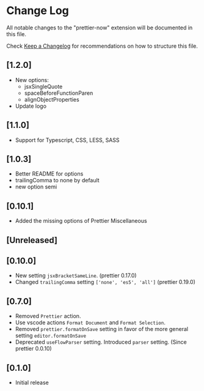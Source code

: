 # Change Log
All notable changes to the "prettier-now" extension will be documented in this file.

Check [Keep a Changelog](http://keepachangelog.com/) for recommendations on how to structure this file.

## [1.2.0]
- New options:
    * jsxSingleQuote
    * spaceBeforeFunctionParen
    * alignObjectProperties
- Update logo

## [1.1.0]
- Support for Typescript, CSS, LESS, SASS

## [1.0.3]
- Better README for options
- trailingComma to none by default
- new option semi

## [0.10.1]
- Added the missing options of Prettier Miscellaneous

## [Unreleased]

## [0.10.0]
- New setting `jsxBracketSameLine`. (prettier 0.17.0)
- Changed `trailingComma` setting `['none', 'es5', 'all']` (prettier 0.19.0)

## [0.7.0]
- Removed `Prettier` action.
- Use vscode actions `Format Document` and `Format Selection`.
- Removed `prettier.formatOnSave` setting in favor of the more general setting `editor.formatOnSave` 
- Deprecated `useFlowParser` setting. Introduced `parser` setting. (Since prettier 0.0.10)

## [0.1.0]
- Initial release